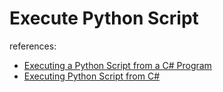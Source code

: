 # Execute Python Script

references:

- [Executing a Python Script from a C# Program](https://codefying.com/2015/10/02/executing-a-python-script-from-a-c-program/)
- [Executing Python Script from C#](https://www.dotnetlovers.com/article/216/executing-python-script-from-c-sharp)